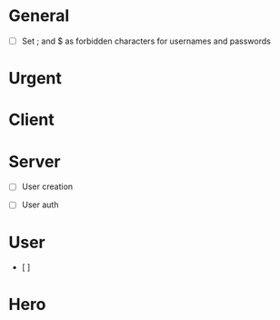 # General
- [ ] Set ; and $ as forbidden characters for usernames and passwords


# Urgent


# Client


# Server
- [ ] User creation
- [ ] User auth


# User
- [ ] 


# Hero
